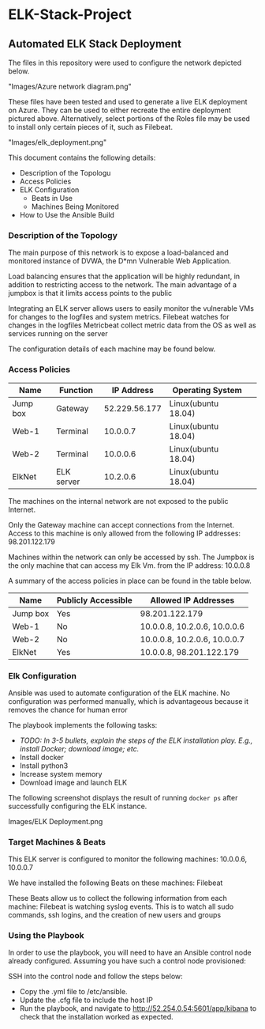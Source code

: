 # ELK-Stack-Project

## Automated ELK Stack Deployment

The files in this repository were used to configure the network depicted below.

"Images/Azure network diagram.png"

These files have been tested and used to generate a live ELK deployment on Azure. They can be used to either recreate the entire deployment pictured above. Alternatively, select portions of the Roles file may be used to install only certain pieces of it, such as Filebeat.

  "Images/elk_deployment.png"

This document contains the following details:
- Description of the Topologu
- Access Policies
- ELK Configuration
  - Beats in Use
  - Machines Being Monitored
- How to Use the Ansible Build


### Description of the Topology

The main purpose of this network is to expose a load-balanced and monitored instance of DVWA, the D*mn Vulnerable Web Application.

Load balancing ensures that the application will be highly redundant, in addition to restricting access to the network.
The main advantage of a jumpbox is that it limits access points to the public

Integrating an ELK server allows users to easily monitor the vulnerable VMs for changes to the logfiles and system metrics.
Filebeat watches for changes in the logfiles 
Metricbeat collect metric data from the OS as well as services running on the server

The configuration details of each machine may be found below.
### Access Policies
| Name     | Function   | IP Address    | Operating System    |   |
|----------|------------|---------------|---------------------|---|
| Jump box | Gateway    | 52.229.56.177 | Linux(ubuntu 18.04) |   |
| Web-1    | Terminal   | 10.0.0.7      | Linux(ubuntu 18.04) |   |
| Web-2    | Terminal   | 10.0.0.6      | Linux(ubuntu 18.04) |   |
| ElkNet   | ELK server | 10.2.0.6      | Linux(ubuntu 18.04) |   |

The machines on the internal network are not exposed to the public Internet. 

Only the Gateway machine can accept connections from the Internet. Access to this machine is only allowed from the following IP addresses:
98.201.122.179

Machines within the network can only be accessed by ssh.
The Jumpbox is the only machine that can access my Elk Vm. from the IP address: 10.0.0.8

A summary of the access policies in place can be found in the table below.

| Name     | Publicly Accessible | Allowed IP Addresses         |
|----------|---------------------|------------------------------|
| Jump box | Yes                 | 98.201.122.179               |
| Web-1    | No                  | 10.0.0.8, 10.2.0.6, 10.0.0.6 |
| Web-2    | No                  | 10.0.0.8, 10.2.0.6, 10.0.0.7 |
| ElkNet   | Yes                 | 10.0.0.8, 98.201.122.179     |
### Elk Configuration

Ansible was used to automate configuration of the ELK machine. No configuration was performed manually, which is advantageous because it removes the chance for human error

The playbook implements the following tasks:
- _TODO: In 3-5 bullets, explain the steps of the ELK installation play. E.g., install Docker; download image; etc._
- Install docker
- Install python3
- Increase system memory
- Download image and launch ELK

The following screenshot displays the result of running `docker ps` after successfully configuring the ELK instance.

Images/ELK Deployment.png

### Target Machines & Beats
This ELK server is configured to monitor the following machines:
10.0.0.6, 10.0.0.7

We have installed the following Beats on these machines:
Filebeat

These Beats allow us to collect the following information from each machine:
Filebeat is watching syslog events. This is to watch all sudo commands, ssh logins, and the creation of new users and groups

### Using the Playbook
In order to use the playbook, you will need to have an Ansible control node already configured. Assuming you have such a control node provisioned: 

SSH into the control node and follow the steps below:
- Copy the .yml file to /etc/ansible.
- Update the .cfg file to include the host IP
- Run the playbook, and navigate to http://52.254.0.54:5601/app/kibana to check that the installation worked as expected.


